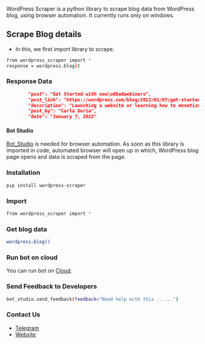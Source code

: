 WordPress Scraper is a python library to scrape blog data from WordPress blog, using browser automation. 
It currently runs only on windows.

## Scrape Blog details
* In this, we first import library to scrape.
```sh
from wordpress_scraper import *
response = wordpress.blog()
```

### Response Data

```json
        "post": "Get Started with new\u00a0webinars",
        "post_link": "https://wordpress.com/blog/2022/01/07/get-started-with-new-webinars/",
        "description": "Launching a website or learning how to monetize your online store can be overwhelming. But we are here to help you along the way. We are hosting free webinars to help get you on track and answer any questions you have.\u00a0 We cover different topics and will soon have new \u2026",
        "post_by": "Carla Doria",
        "date": "January 7, 2022"
```
#### Bot Studio
[Bot_Studio](https://pypi.org/project/bot_studio/) is needed for browser automation. As soon as this library is imported in code, automated browser will open up in which, WordPress blog page opens and data is scraped from the page.


### Installation

```sh
pip install wordpress-scraper
```

### Import
```sh
from wordpress_scraper import *
```

### Get blog data
```sh
wordpress.blog()
```

### Run bot on cloud
You can run bot on [Cloud](https://datakund.com/products/wordpress-blog?_pos=4&_sid=09593a384&_ss=r).

### Send Feedback to Developers
```sh
bot_studio.send_feedback(feedback="Need help with this ......")
```

### Contact Us
* [Telegram](https://t.me/datakund)
* [Website](https://datakund.com)




